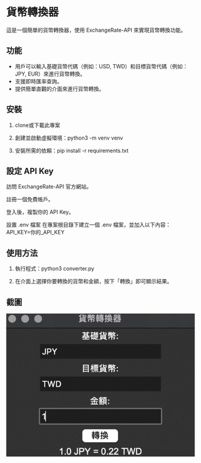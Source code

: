 # 貨幣轉換器

這是一個簡單的貨幣轉換器，使用 ExchangeRate-API 來實現貨幣轉換功能。

## 功能
- 用戶可以輸入基礎貨幣代碼（例如：USD, TWD）和目標貨幣代碼（例如：JPY, EUR）來進行貨幣轉換。
- 支援即時匯率查詢。
- 提供簡單直觀的介面來進行貨幣轉換。

## 安裝
1. clone或下載此專案

2. 創建並啟動虛擬環境：python3 -m venv venv

3. 安裝所需的依賴：pip install -r requirements.txt

## 設定 API Key
訪問 ExchangeRate-API 官方網站。

註冊一個免費帳戶。

登入後，複製你的 API Key。

設置 .env 檔案
在專案根目錄下建立一個 .env 檔案，並加入以下內容：
API_KEY=你的_API_KEY


## 使用方法
1. 執行程式：python3 converter.py

2. 在介面上選擇你要轉換的貨幣和金額，按下「轉換」即可顯示結果。

## 截圖

![貨幣轉換器](screenshot.png)


